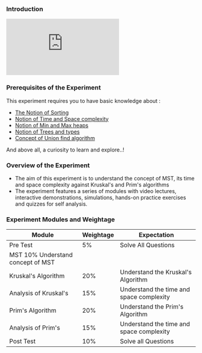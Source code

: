 

### Introduction
<iframe src="https://www.youtube.com/embed/hXjUDwYiQmA" frameborder="0" allow="autoplay; encrypted-media" allowfullscreen></iframe>

### Prerequisites of the Experiment

This experiment requires you to have basic knowledge about :

   - [The Notion of Sorting](https://en.wikipedia.org/wiki/Sorting_algorithm)
   - [Notion of Time and Space complexity](https://en.wikipedia.org/wiki/Time_complexity)
   - [Notion of Min and Max heaps](https://en.wikipedia.org/wiki/Min-max_heap)
   - [Notion of Trees and types](https://en.wikipedia.org/wiki/Tree_(data_structure))
   - [Concept of Union find algorithm](https://www.geeksforgeeks.org/union-find/)

And above all, a curiosity to learn and explore..!

### Overview of the Experiment

   - The aim of this experiment is to understand the concept of MST, its time and space complexity against Kruskal's and Prim's algorithms
   - The experiment features a series of modules with video lectures, interactive demonstrations, simulations, hands-on practice exercises and quizzes for self analysis.

### Experiment Modules and Weightage

|Module 	|Weightage |	Expectation|
|---------------|----------|---------------|
|Pre Test 	|5% 	|Solve All Questions|
|MST 	10% 	Understand concept of MST|
|Kruskal's Algorithm 	|20% |	Understand the Kruskal's Algorithm|
|Analysis of Kruskal's |	15% |	Understand the time and space complexity|
|Prim's Algorithm 	|20% |	Understand the Prim's Algorithm|
|Analysis of Prim's 	|15% |	Understand the time and space complexity|
|Post Test 	|10% 	|Solve all Questions|
 
